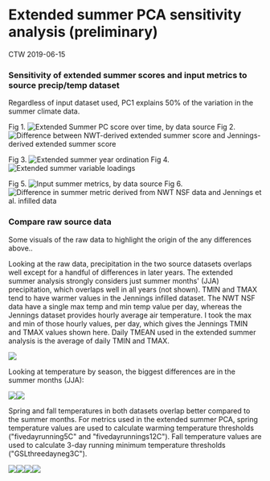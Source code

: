 Extended summer PCA sensitivity analysis (preliminary)
================
CTW
2019-06-15

### Sensitivity of extended summer scores and input metrics to source precip/temp dataset

Regardless of input dataset used, PC1 explains 50% of the variation in the summer climate data.

Fig 1. ![Extended Summer PC score over time, by data source](figs/PCAsensitivity_PC1overtime.png) Fig 2. ![Difference between NWT-derived extended summer score and Jennings-derived extended summer score](figs/PCAsensitivity_deltaPC1_overtime.png)

Fig 3. ![Extended summer year ordination](figs/PCAsensitivity_yrloadings.png) Fig 4. ![Extended summer variable loadings](figs/PCAsensitivity_sploadings.png)

Fig 5. ![Input summer metrics, by data source](figs/PCAsensitivity_summermetrics.png) Fig 6. ![Difference in summer metric derived from NWT NSF data and Jennings et al. infilled data](figs/PCAsensitivity_metricdelta.png)

### Compare raw source data

Some visuals of the raw data to highlight the origin of the any differences above..

Looking at the raw data, precipitation in the two source datasets overlaps well except for a handful of differences in later years. The extended summer analysis strongly considers just summer months' (JJA) precipitation, which overlaps well in all years (not shown). TMIN and TMAX tend to have warmer values in the Jennings infilled dataset. The NWT NSF data have a single max temp and min temp value per day, whereas the Jennings dataset provides hourly average air temperature. I took the max and min of those hourly values, per day, which gives the Jennings TMIN and TMAX values shown here. Daily TMEAN used in the extended summer analysis is the average of daily TMIN and TMAX.

![](extsumpca_sensitivity_report_files/figure-markdown_github/plot%20raw%20jennings%20vs%20nwt%20nsf-1.png)

Looking at temperature by season, the biggest differences are in the summer months (JJA):

![](extsumpca_sensitivity_report_files/figure-markdown_github/summer%20temperature%20plots-1.png)![](extsumpca_sensitivity_report_files/figure-markdown_github/summer%20temperature%20plots-2.png)

Spring and fall temperatures in both datasets overlap better compared to the summer months. For metrics used in the extended summer PCA, spring temperature values are used to calculate warming temperature thresholds ("fivedayrunning5C" and "fivedayrunnings12C"). Fall temperature values are used to calculate 3-day running minimum temperature thresholds ("GSLthreedayneg3C").

![](extsumpca_sensitivity_report_files/figure-markdown_github/spring%20and%20fall%20plots-1.png)![](extsumpca_sensitivity_report_files/figure-markdown_github/spring%20and%20fall%20plots-2.png)![](extsumpca_sensitivity_report_files/figure-markdown_github/spring%20and%20fall%20plots-3.png)![](extsumpca_sensitivity_report_files/figure-markdown_github/spring%20and%20fall%20plots-4.png)
